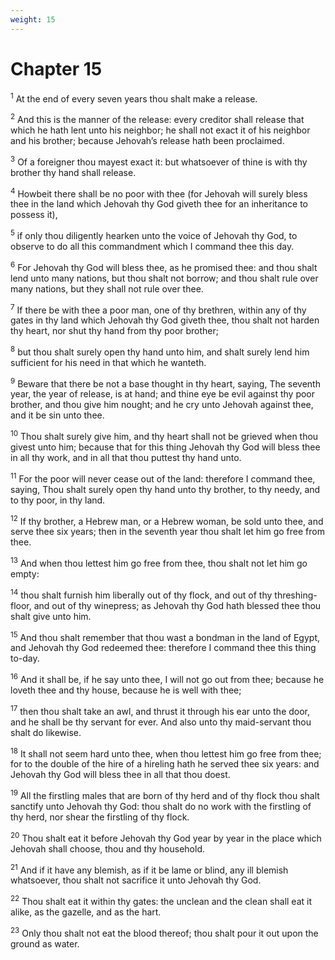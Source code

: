```yaml
---
weight: 15
---
```


# Chapter 15

<sup>1</sup> At the end of every seven years thou shalt make a release. 

<sup>2</sup> And this is the manner of the release: every creditor shall release that which he hath lent unto his neighbor; he shall not exact it of his neighbor and his brother; because Jehovah’s release hath been proclaimed. 

<sup>3</sup> Of a foreigner thou mayest exact it: but whatsoever of thine is with thy brother thy hand shall release. 

<sup>4</sup> Howbeit there shall be no poor with thee (for Jehovah will surely bless thee in the land which Jehovah thy God giveth thee for an inheritance to possess it), 

<sup>5</sup> if only thou diligently hearken unto the voice of Jehovah thy God, to observe to do all this commandment which I command thee this day. 

<sup>6</sup> For Jehovah thy God will bless thee, as he promised thee: and thou shalt lend unto many nations, but thou shalt not borrow; and thou shalt rule over many nations, but they shall not rule over thee. 

<sup>7</sup> If there be with thee a poor man, one of thy brethren, within any of thy gates in thy land which Jehovah thy God giveth thee, thou shalt not harden thy heart, nor shut thy hand from thy poor brother; 

<sup>8</sup> but thou shalt surely open thy hand unto him, and shalt surely lend him sufficient for his need in that which he wanteth. 

<sup>9</sup> Beware that there be not a base thought in thy heart, saying, The seventh year, the year of release, is at hand; and thine eye be evil against thy poor brother, and thou give him nought; and he cry unto Jehovah against thee, and it be sin unto thee. 

<sup>10</sup> Thou shalt surely give him, and thy heart shall not be grieved when thou givest unto him; because that for this thing Jehovah thy God will bless thee in all thy work, and in all that thou puttest thy hand unto. 

<sup>11</sup> For the poor will never cease out of the land: therefore I command thee, saying, Thou shalt surely open thy hand unto thy brother, to thy needy, and to thy poor, in thy land. 

<sup>12</sup> If thy brother, a Hebrew man, or a Hebrew woman, be sold unto thee, and serve thee six years; then in the seventh year thou shalt let him go free from thee. 

<sup>13</sup> And when thou lettest him go free from thee, thou shalt not let him go empty: 

<sup>14</sup> thou shalt furnish him liberally out of thy flock, and out of thy threshing-floor, and out of thy winepress; as Jehovah thy God hath blessed thee thou shalt give unto him. 

<sup>15</sup> And thou shalt remember that thou wast a bondman in the land of Egypt, and Jehovah thy God redeemed thee: therefore I command thee this thing to-day. 

<sup>16</sup> And it shall be, if he say unto thee, I will not go out from thee; because he loveth thee and thy house, because he is well with thee; 

<sup>17</sup> then thou shalt take an awl, and thrust it through his ear unto the door, and he shall be thy servant for ever. And also unto thy maid-servant thou shalt do likewise. 

<sup>18</sup> It shall not seem hard unto thee, when thou lettest him go free from thee; for to the double of the hire of a hireling hath he served thee six years: and Jehovah thy God will bless thee in all that thou doest. 

<sup>19</sup> All the firstling males that are born of thy herd and of thy flock thou shalt sanctify unto Jehovah thy God: thou shalt do no work with the firstling of thy herd, nor shear the firstling of thy flock. 

<sup>20</sup> Thou shalt eat it before Jehovah thy God year by year in the place which Jehovah shall choose, thou and thy household. 

<sup>21</sup> And if it have any blemish, as if it be lame or blind, any ill blemish whatsoever, thou shalt not sacrifice it unto Jehovah thy God. 

<sup>22</sup> Thou shalt eat it within thy gates: the unclean and the clean shall eat it alike, as the gazelle, and as the hart. 

<sup>23</sup> Only thou shalt not eat the blood thereof; thou shalt pour it out upon the ground as water. 


